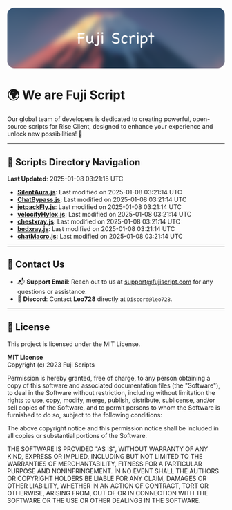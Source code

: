![Banner](.github/b.webp)

# 🌍 **We are Fuji Script**

Our global team of developers is dedicated to creating powerful, open-source scripts for Rise Client, designed to enhance your experience and unlock new possibilities! 🌟

---
<!-- SCRIPTS_NAVIGATION_START -->
## 📂 **Scripts Directory Navigation**

**Last Updated**: 2025-01-08 03:21:15 UTC

- **[SilentAura.js](scripts/SilentAura.js)**: Last modified on 2025-01-08 03:21:14 UTC
- **[ChatBypass.js](scripts/ChatBypass.js)**: Last modified on 2025-01-08 03:21:14 UTC
- **[jetpackFly.js](scripts/jetpackFly.js)**: Last modified on 2025-01-08 03:21:14 UTC
- **[velocityHylex.js](scripts/velocityHylex.js)**: Last modified on 2025-01-08 03:21:14 UTC
- **[chestxray.js](scripts/chestxray.js)**: Last modified on 2025-01-08 03:21:14 UTC
- **[bedxray.js](scripts/bedxray.js)**: Last modified on 2025-01-08 03:21:14 UTC
- **[chatMacro.js](scripts/chatMacro.js)**: Last modified on 2025-01-08 03:21:14 UTC

<!-- SCRIPTS_NAVIGATION_END -->

---

## 💬 **Contact Us**  
- 📬 **Support Email**: Reach out to us at [support@fujiscript.com](mailto:support@fujiscript.com) for any questions or assistance.  
- 💬 **Discord**: Contact **Leo728** directly at `Discord@leo728`.

---

## 📜 **License**

This project is licensed under the MIT License.  

**MIT License**  
Copyright (c) 2023 Fuji Scripts  

Permission is hereby granted, free of charge, to any person obtaining a copy of this software and associated documentation files (the "Software"), to deal in the Software without restriction, including without limitation the rights to use, copy, modify, merge, publish, distribute, sublicense, and/or sell copies of the Software, and to permit persons to whom the Software is furnished to do so, subject to the following conditions:  

The above copyright notice and this permission notice shall be included in all copies or substantial portions of the Software.  

THE SOFTWARE IS PROVIDED "AS IS", WITHOUT WARRANTY OF ANY KIND, EXPRESS OR IMPLIED, INCLUDING BUT NOT LIMITED TO THE WARRANTIES OF MERCHANTABILITY, FITNESS FOR A PARTICULAR PURPOSE AND NONINFRINGEMENT. IN NO EVENT SHALL THE AUTHORS OR COPYRIGHT HOLDERS BE LIABLE FOR ANY CLAIM, DAMAGES OR OTHER LIABILITY, WHETHER IN AN ACTION OF CONTRACT, TORT OR OTHERWISE, ARISING FROM, OUT OF OR IN CONNECTION WITH THE SOFTWARE OR THE USE OR OTHER DEALINGS IN THE SOFTWARE.  

